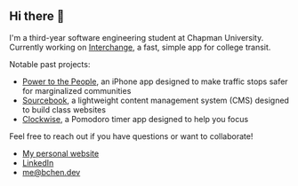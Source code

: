## Hi there 👋

I'm a third-year software engineering student at Chapman University.
Currently working on [Interchange](https://interchange.bchen.dev), a fast, simple app for college transit.

Notable past projects:

- [Power to the People](https://github.com/brendan-ch/PowerToThePeople), an iPhone app designed to make traffic stops safer for marginalized communities
- [Sourcebook](https://github.com/brendan-ch/sourcebook), a lightweight content management system (CMS) designed to build class websites
- [Clockwise](https://github.com/brendan-ch/clockwise), a Pomodoro timer app designed to help you focus

Feel free to reach out if you have questions or want to collaborate!

- [My personal website](https://bchen.dev)
- [LinkedIn](https://linkedin.com/in/brendan-ch)
- [me@bchen.dev](mailto:me@bchen.dev)

<!--
**brendan-ch/brendan-ch** is a ✨ _special_ ✨ repository because its `README.md` (this file) appears on your GitHub profile.

Here are some ideas to get you started:

- 🔭 I’m currently working on ...
- 🌱 I’m currently learning ...
- 👯 I’m looking to collaborate on ...
- 🤔 I’m looking for help with ...
- 💬 Ask me about ...
- 📫 How to reach me: ...
- 😄 Pronouns: ...
- ⚡ Fun fact: ...
-->
